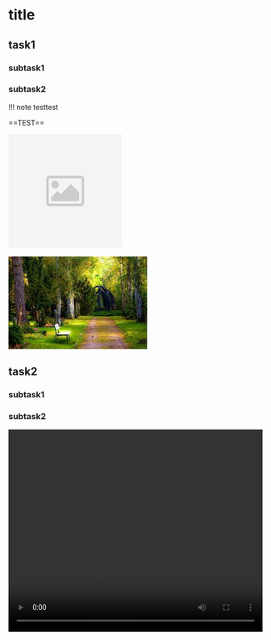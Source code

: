 <head>
  <link href="../css/extra.css" rel="stylesheet"></link>
</head>

# title

## task1

### subtask1

### subtask2

!!! note
    testtest

==TEST==

![](../images/test/test.png#center)

![](../images/test/test.jpg#center)


## task2

### subtask1

### subtask2

<video width="100%" height="400px" id="center" controls>
  <source src="../videos/test/test.mp4" type="video/mp4">
</video>